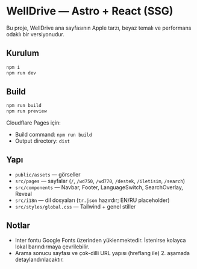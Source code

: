 # WellDrive — Astro + React (SSG)

Bu proje, WellDrive ana sayfasının Apple tarzı, beyaz temalı ve performans odaklı bir versiyonudur.

## Kurulum
```bash
npm i
npm run dev
```

## Build
```bash
npm run build
npm run preview
```

Cloudflare Pages için:
- Build command: `npm run build`
- Output directory: `dist`

## Yapı
- `public/assets` — görseller
- `src/pages` — sayfalar (`/`, `/wd750`, `/wd770`, `/destek`, `/iletisim`, `/search`)
- `src/components` — Navbar, Footer, LanguageSwitch, SearchOverlay, Reveal
- `src/i18n` — dil dosyaları (`tr.json` hazırdır; EN/RU placeholder)
- `src/styles/global.css` — Tailwind + genel stiller

## Notlar
- Inter fontu Google Fonts üzerinden yüklenmektedir. İstenirse kolayca lokal barındırmaya çevrilebilir.
- Arama sonucu sayfası ve çok-dilli URL yapısı (hreflang ile) 2. aşamada detaylandırılacaktır.